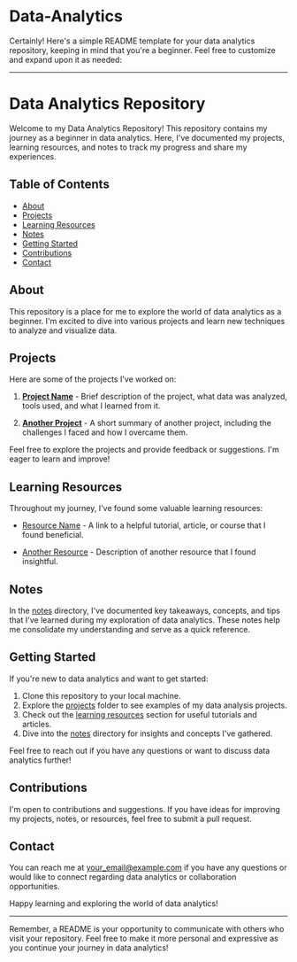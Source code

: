 # Data-Analytics
Certainly! Here's a simple README template for your data analytics repository, keeping in mind that you're a beginner. Feel free to customize and expand upon it as needed:

---

# Data Analytics Repository

Welcome to my Data Analytics Repository! This repository contains my journey as a beginner in data analytics. Here, I've documented my projects, learning resources, and notes to track my progress and share my experiences.

## Table of Contents

- [About](#about)
- [Projects](#projects)
- [Learning Resources](#learning-resources)
- [Notes](#notes)
- [Getting Started](#getting-started)
- [Contributions](#contributions)
- [Contact](#contact)

## About

This repository is a place for me to explore the world of data analytics as a beginner. I'm excited to dive into various projects and learn new techniques to analyze and visualize data.

## Projects

Here are some of the projects I've worked on:

1. **[Project Name](projects/project_name)** - Brief description of the project, what data was analyzed, tools used, and what I learned from it.

2. **[Another Project](projects/another_project)** - A short summary of another project, including the challenges I faced and how I overcame them.

Feel free to explore the projects and provide feedback or suggestions. I'm eager to learn and improve!

## Learning Resources

Throughout my journey, I've found some valuable learning resources:

- [Resource Name](learning_resources/resource_name) - A link to a helpful tutorial, article, or course that I found beneficial.

- [Another Resource](learning_resources/another_resource) - Description of another resource that I found insightful.

## Notes

In the [notes](notes) directory, I've documented key takeaways, concepts, and tips that I've learned during my exploration of data analytics. These notes help me consolidate my understanding and serve as a quick reference.

## Getting Started

If you're new to data analytics and want to get started:

1. Clone this repository to your local machine.
2. Explore the [projects](projects) folder to see examples of my data analysis projects.
3. Check out the [learning resources](learning_resources) section for useful tutorials and articles.
4. Dive into the [notes](notes) directory for insights and concepts I've gathered.

Feel free to reach out if you have any questions or want to discuss data analytics further!

## Contributions

I'm open to contributions and suggestions. If you have ideas for improving my projects, notes, or resources, feel free to submit a pull request.

## Contact

You can reach me at [your_email@example.com](mailto:your_email@example.com) if you have any questions or would like to connect regarding data analytics or collaboration opportunities.

Happy learning and exploring the world of data analytics!

---

Remember, a README is your opportunity to communicate with others who visit your repository. Feel free to make it more personal and expressive as you continue your journey in data analytics!

